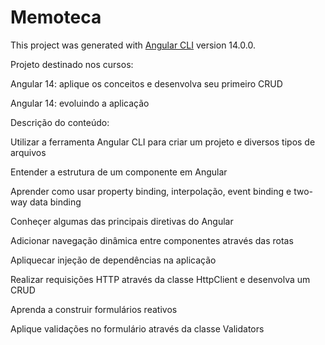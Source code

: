 # Memoteca

This project was generated with [Angular CLI](https://github.com/angular/angular-cli) version 14.0.0.

Projeto destinado nos cursos:

Angular 14: aplique os conceitos e desenvolva seu primeiro CRUD

Angular 14: evoluindo a aplicação

Descrição do conteúdo:

Utilizar a ferramenta Angular CLI para criar um projeto e diversos tipos de arquivos

Entender a estrutura de um componente em Angular

Aprender como usar property binding, interpolação, event binding e two-way data binding

Conheçer algumas das principais diretivas do Angular

Adicionar navegação dinâmica entre componentes através das rotas

Apliquecar injeção de dependências na aplicação

Realizar requisições HTTP através da classe HttpClient e desenvolva um CRUD

Aprenda a construir formulários reativos

Aplique validações no formulário através da classe Validators


